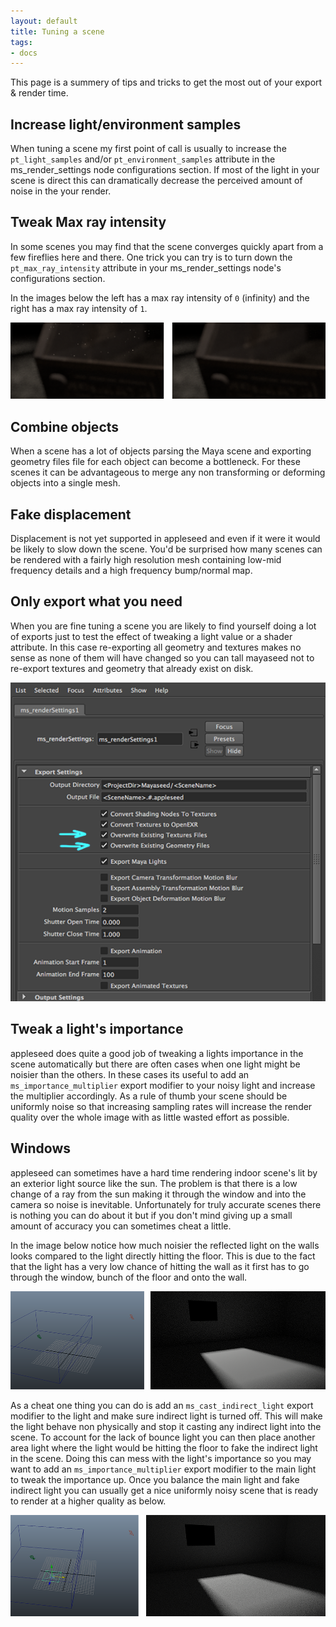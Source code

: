 ```yaml
---
layout: default
title: Tuning a scene
tags:
- docs
---
```


This page is a summery of tips and tricks to get the most out of your export & render time.


Increase light/environment samples
----------------------------------

When tuning a scene my first point of call is usually to increase the `pt_light_samples` and/or `pt_environment_samples` attribute in the ms_render_settings node configurations section. If most of the light in your scene is direct this can dramatically decrease the perceived amount of noise in the your render. 


Tweak Max ray intensity
-----------------------

In some scenes you may find that the scene converges quickly apart from a few fireflies here and there. One trick you can try is to turn down the `pt_max_ray_intensity` attribute in your ms_render_settings node's configurations section. 

In the images below the left has a max ray intensity of `0` (infinity) and the right has a max ray intensity of `1`.

![Fireflies](/images/fireflies.png)


Combine objects
---------------

When a scene has  a lot of objects parsing the Maya scene and exporting geometry files file for each object can become a bottleneck. For these scenes it can be advantageous to merge any non transforming or deforming objects into a single mesh.


Fake displacement
-----------------

Displacement is not yet supported in appleseed and even if it were it would be likely to slow down the scene. You'd be surprised how many scenes can be rendered with a fairly high resolution mesh containing low-mid frequency details and a high frequency bump/normal map. 


Only export what you need
-------------------------

When you are fine tuning a scene you are likely to find yourself doing a lot of exports just to test the effect of tweaking a light value or a shader attribute. In this case re-exporting all geometry and textures makes no sense as none of them will have changed so you can tall mayaseed not to re-export textures and geometry that already exist on disk.

![Render settings overwriting files](/images/render_settings_overwrite_files.png)


Tweak a light's importance
--------------------------

appleseed does quite a good job of tweaking a lights importance in the scene automatically but there are often cases when one light might be noisier than the others. In these cases its useful to add an `ms_importance_multiplier` export modifier to your noisy light and increase the multiplier accordingly. As a rule of thumb your scene should be uniformly noise so that increasing sampling rates will increase the render quality over the whole image with as little wasted effort as possible.


Windows
-------

appleseed can sometimes have a hard time rendering indoor scene's lit by an exterior light source like the sun. The problem is that there is a low change of a ray from the sun making it through the window and into the camera so noise is inevitable. Unfortunately for truly accurate scenes there is nothing you can do about it but if you don't mind giving up a small amount of accuracy you can sometimes cheat a little.

In the image below notice how much noisier the reflected light on the walls looks compared to the light directly hitting the floor. This is due to the fact that the light has a very low chance of hitting the wall as it first has to go through the window, bunch of the floor and onto the wall. 

![Window optimisation - before](/images/window_optimisation_before.png)

As a cheat one thing you can do is add an `ms_cast_indirect_light` export modifier to the light and make sure indirect light is turned off. This will make the light behave non physically and stop it casting any indirect light into the scene. To account for the lack of bounce light you can then place another area light where the light would be hitting the floor to fake the indirect light in the scene. Doing this can mess with the light's importance so you may want to add an `ms_importance_multiplier` export modifier to the main light to tweak the importance up. Once you balance the main light and fake indirect light you can usually get a nice uniformly noisy scene that is ready to render at a higher quality as below. 

![Window optimisation - after](/images/window_optimisation_after.png)






